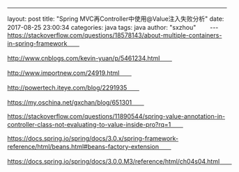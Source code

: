 ---
layout: post
title:  "Spring MVC再Controller中使用@Value注入失败分析"
date:   2017-08-25 23:00:34
categories: java
tags: java
author: "sxzhou"　　
---　　
https://stackoverflow.com/questions/18578143/about-multiple-containers-in-spring-framework　　

http://www.cnblogs.com/kevin-yuan/p/5461234.html　　

http://www.importnew.com/24919.html　　

http://powertech.iteye.com/blog/2291935　　

https://my.oschina.net/gxchan/blog/651301　　


https://stackoverflow.com/questions/11890544/spring-value-annotation-in-controller-class-not-evaluating-to-value-inside-pro?rq=1　　

https://docs.spring.io/spring/docs/3.0.x/spring-framework-reference/html/beans.html#beans-factory-extension　　

https://docs.spring.io/spring/docs/3.0.0.M3/reference/html/ch04s04.html　　

